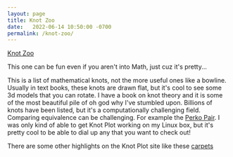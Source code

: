 ```yaml
---
layout: page
title: Knot Zoo
date:   2022-06-14 10:50:00 -0700
permalink: /knot-zoo/
---
```


[Knot Zoo](https://www.knotplot.com/zoo/)

This one can be fun even if you aren't into Math, just cuz it's pretty...

This is a list of mathematical knots, not the more useful ones like a bowline.
Usually in text books, these knots are drawn flat, but it's cool to see some 3d models that you can rotate.
I have a book on knot theory and it is some of the most beautiful pile of oh god why I've stumbled upon.
Billions of knots have been listed, but it's a computationally challenging field.
Comparing equivalence can be challenging. For example the [Perko Pair](https://en.wikipedia.org/wiki/Perko_pair).
I was only kind of able to get Knot Plot working on my Linux box, but it's pretty cool to be able to dial up any that you want to check out!

There are some other highlights on the Knot Plot site like these [carpets](https://www.knotplot.com/carpets/knot-carpets.html)
